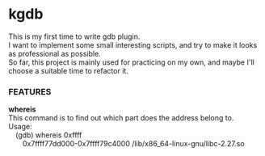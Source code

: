 # kgdb
This is my first time to write gdb plugin.  
I want to implement some small interesting scripts, and try to make it looks as professional as possible.  
So far, this project is mainly used for practicing on my own, and maybe I'll choose a suitable time to refactor it.

### FEATURES

**whereis**  
This command is to find out which part does the address belong to.  
Usage:  
&emsp;(gdb) whereis 0xffff  
&emsp;&emsp;0x7ffff77dd000-0x7ffff79c4000		/lib/x86_64-linux-gnu/libc-2.27.so